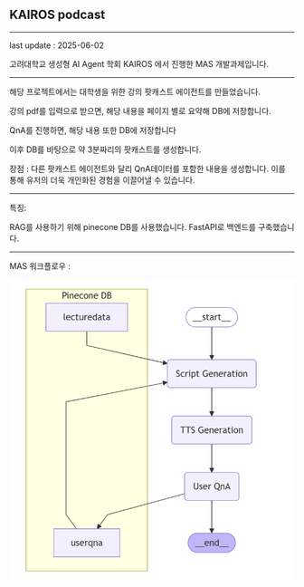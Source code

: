 ## KAIROS podcast
----
last update : 2025-06-02

고려대학교 생성형 AI Agent 학회 KAIROS 에서 진행한 MAS 개발과제입니다.

----

해당 프로젝트에서는 대학생을 위한 강의 팟캐스트 에이전트를 만들었습니다.

강의 pdf를 입력으로 받으면, 해당 내용을 페이지 별로 요약해 DB에 저장합니다.

QnA를 진행하면, 해당 내용 또한 DB에 저장합니다


이후 DB를 바탕으로 약 3분짜리의 팟캐스트를 생성합니다.

장점 : 다른 팟캐스트 에이전트와 달리 QnA데이터를 포함한 내용을 생성합니다. 이를 통해 유저의 더욱 개인화된 경험을 이끌어낼 수 있습니다.


----
특징:

RAG를 사용하기 위해 pinecone DB를 사용했습니다.
FastAPI로 백엔드를 구축했습니다.


----

MAS 워크플로우 : 


![workflow](https://github.com/jy6424/KAIROS_podcast/blob/main/workflow.png)
